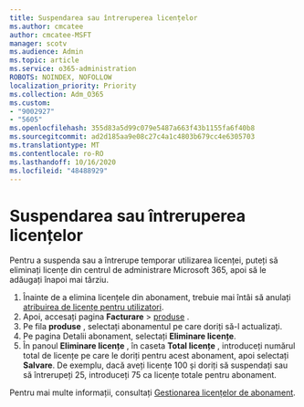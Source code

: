 ```yaml
---
title: Suspendarea sau întreruperea licențelor
ms.author: cmcatee
author: cmcatee-MSFT
manager: scotv
ms.audience: Admin
ms.topic: article
ms.service: o365-administration
ROBOTS: NOINDEX, NOFOLLOW
localization_priority: Priority
ms.collection: Adm_O365
ms.custom:
- "9002927"
- "5605"
ms.openlocfilehash: 355d83a5d99c079e5487a663f43b1155fa6f40b8
ms.sourcegitcommit: ad2d185aa9e08c27c4a1c4803b679cc4e6305703
ms.translationtype: MT
ms.contentlocale: ro-RO
ms.lasthandoff: 10/16/2020
ms.locfileid: "48488929"
---
```

# <a name="suspend-or-pause-licenses"></a>Suspendarea sau întreruperea licențelor

Pentru a suspenda sau a întrerupe temporar utilizarea licenței, puteți să eliminați licențe din centrul de administrare Microsoft 365, apoi să le adăugați înapoi mai târziu.

1. Înainte de a elimina licențele din abonament, trebuie mai întâi să anulați [atribuirea de licențe pentru utilizatori](https://docs.microsoft.com/microsoft-365/admin/manage/remove-licenses-from-users).
2. Apoi, accesați pagina **Facturare**  >  [produse](https://go.microsoft.com/fwlink/p/?linkid=842054) .
3. Pe fila **produse** , selectați abonamentul pe care doriți să-l actualizați.
4. Pe pagina Detalii abonament, selectați **Eliminare licențe**.
5. În panoul **Eliminare licențe** , în caseta **Total licențe** , introduceți numărul total de licențe pe care le doriți pentru acest abonament, apoi selectați **Salvare**. De exemplu, dacă aveți licențe 100 și doriți să suspendați sau să întrerupeți 25, introduceți 75 ca licențe totale pentru abonament.

Pentru mai multe informații, consultați [Gestionarea licențelor de abonament](https://docs.microsoft.com/microsoft-365/commerce/licenses/buy-licenses).